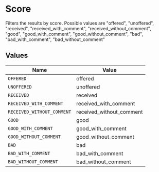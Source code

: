 # Score

Filters the results by score. Possible values are "offered", "unoffered", "received", "received_with_comment", "received_without_comment", "good", "good_with_comment", "good_without_comment", "bad", "bad_with_comment", "bad_without_comment"



## Values

| Name                       | Value                      |
| -------------------------- | -------------------------- |
| `OFFERED`                  | offered                    |
| `UNOFFERED`                | unoffered                  |
| `RECEIVED`                 | received                   |
| `RECEIVED_WITH_COMMENT`    | received_with_comment      |
| `RECEIVED_WITHOUT_COMMENT` | received_without_comment   |
| `GOOD`                     | good                       |
| `GOOD_WITH_COMMENT`        | good_with_comment          |
| `GOOD_WITHOUT_COMMENT`     | good_without_comment       |
| `BAD`                      | bad                        |
| `BAD_WITH_COMMENT`         | bad_with_comment           |
| `BAD_WITHOUT_COMMENT`      | bad_without_comment        |